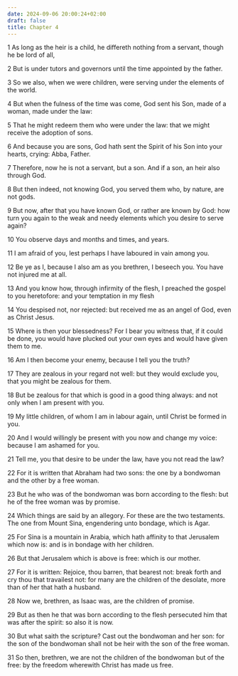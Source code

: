 ```yaml
---
date: 2024-09-06 20:00:24+02:00
draft: false
title: Chapter 4
---
```




1 As long as the heir is a child, he differeth nothing from a servant, though he be lord of all,

2 But is under tutors and governors until the time appointed by the father.

3 So we also, when we were children, were serving under the elements of the world.

4 But when the fulness of the time was come, God sent his Son, made of a woman, made under the law:

5 That he might redeem them who were under the law: that we might receive the adoption of sons.

6 And because you are sons, God hath sent the Spirit of his Son into your hearts, crying: Abba, Father.

7 Therefore, now he is not a servant, but a son. And if a son, an heir also through God.

8 But then indeed, not knowing God, you served them who, by nature, are not gods.

9 But now, after that you have known God, or rather are known by God: how turn you again to the weak and needy elements which you desire to serve again?

10 You observe days and months and times, and years.

11 I am afraid of you, lest perhaps I have laboured in vain among you.

12 Be ye as I, because I also am as you brethren, I beseech you. You have not injured me at all.

13 And you know how, through infirmity of the flesh, I preached the gospel to you heretofore: and your temptation in my flesh

14 You despised not, nor rejected: but received me as an angel of God, even as Christ Jesus.

15 Where is then your blessedness? For I bear you witness that, if it could be done, you would have plucked out your own eyes and would have given them to me.

16 Am I then become your enemy, because I tell you the truth?

17 They are zealous in your regard not well: but they would exclude you, that you might be zealous for them.

18 But be zealous for that which is good in a good thing always: and not only when I am present with you.

19 My little children, of whom I am in labour again, until Christ be formed in you.

20 And I would willingly be present with you now and change my voice: because I am ashamed for you.

21 Tell me, you that desire to be under the law, have you not read the law?

22 For it is written that Abraham had two sons: the one by a bondwoman and the other by a free woman.

23 But he who was of the bondwoman was born according to the flesh: but he of the free woman was by promise.

24 Which things are said by an allegory. For these are the two testaments. The one from Mount Sina, engendering unto bondage, which is Agar.

25 For Sina is a mountain in Arabia, which hath affinity to that Jerusalem which now is: and is in bondage with her children.

26 But that Jerusalem which is above is free: which is our mother.

27 For it is written: Rejoice, thou barren, that bearest not: break forth and cry thou that travailest not: for many are the children of the desolate, more than of her that hath a husband.

28 Now we, brethren, as Isaac was, are the children of promise.

29 But as then he that was born according to the flesh persecuted him that was after the spirit: so also it is now.

30 But what saith the scripture? Cast out the bondwoman and her son: for the son of the bondwoman shall not be heir with the son of the free woman.

31 So then, brethren, we are not the children of the bondwoman but of the free: by the freedom wherewith Christ has made us free.

